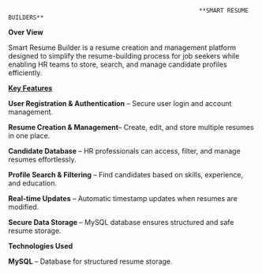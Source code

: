                                                           **SMART RESUME BUILDERS**
                                                                   
**Over View**  

Smart Resume Builder is a resume creation and management platform designed to simplify the resume-building process for job seekers while enabling HR teams to store, search, and manage candidate profiles efficiently.

<u>**Key Features**</u>

 **User Registration & Authentication** – Secure user login and account management.

**Resume Creation & Management**– Create, edit, and store multiple resumes in one place.

**Candidate Database** – HR professionals can access, filter, and manage resumes effortlessly.

**Profile Search & Filtering** – Find candidates based on skills, experience, and education.

**Real-time Updates** – Automatic timestamp updates when resumes are modified.

**Secure Data Storage** – MySQL database ensures structured and safe resume storage.

**Technologies Used**

**MySQL** – Database for structured resume storage.
